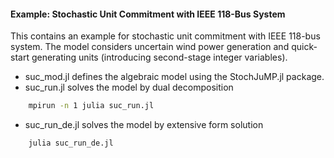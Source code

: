 #### Example: Stochastic Unit Commitment with IEEE 118-Bus System

This contains an example for stochastic unit commitment with IEEE 118-bus system. The model considers uncertain wind power generation and quick-start generating units (introducing second-stage integer variables).

* suc_mod.jl defines the algebraic model using the StochJuMP.jl package.
* suc_run.jl solves the model by dual decomposition
```bash
    mpirun -n 1 julia suc_run.jl
```
* suc_run_de.jl solves the model by extensive form solution
```bash
    julia suc_run_de.jl
```

